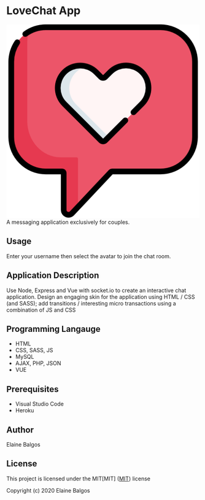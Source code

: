 # LoveChat App

![header image](/public/image/love.png "LoveChat")
<br>A messaging application exclusively for couples.

## Usage

Enter your username then select the avatar to join the chat room.

## Application Description

Use Node, Express and Vue with socket.io to create an interactive chat application. Design an
engaging skin for the application using HTML / CSS (and SASS); add transitions / interesting
micro transactions using a combination of JS and CSS

## Programming Langauge

- HTML
- CSS, SASS, JS
- MySQL
- AJAX, PHP, JSON
- VUE

## Prerequisites

- Visual Studio Code
- Heroku

## Author

Elaine Balgos

## License

This project is licensed under the MIT[MIT]
([MIT](https://choosealicense.com/licenses/mit/)) license

Copyright (c) 2020 Elaine Balgos
